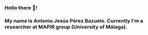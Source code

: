 ### Hello there 👋!
### My name is Antonio Jesús Pérez Bazuelo. Currently I'm a researcher at MAPIR group (University of Málaga).

<!--
**AntonioPerezBazuelo/AntonioPerezBazuelo** is a ✨ _special_ ✨ repository because its `README.md` (this file) appears on your GitHub profile.

Here are some ideas to get you started:

- 🔭 I’m currently working on ...
- 🌱 I’m currently learning ...
- 👯 I’m looking to collaborate on ...
- 🤔 I’m looking for help with ...
- 💬 Ask me about ...
- 📫 How to reach me: ...
- 😄 Pronouns: ...
- ⚡ Fun fact: ...
-->
